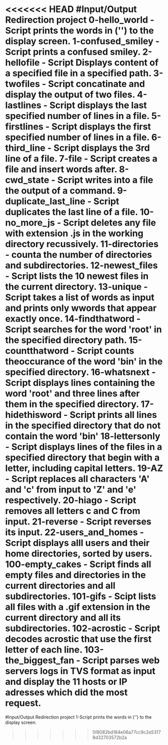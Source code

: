 <<<<<<< HEAD
#Input/Output Redirection project
0-hello_world - Script prints the words in ('') to the display screen.
1-confused_smiley - Script prints a confused smiley.
2-hellofile - Script Displays content of a specified file in a specified path.
3-twofiles - Script concatinate and display the output of two files.
4-lastlines - Script displays the last specified number of lines in a file.
5-firstlines - Script displays the first specified number of lines in a file.
6-third_line - Script displays the 3rd line of a file.
7-file - Script creates a file and insert  words after.
8-cwd_state - Script writes into a file the output of a command.
9-duplicate_last_line - Script duplicates the last line of a file.
10-no_more_js - Script deletes any file with extension .js in the working directory recussively.
11-directories - counta the number of directories and subdirectories.
12-newest_files - Script lists the 10 newest files in the current directory.
13-unique - Script takes a list of words as input and prints only wwords that appear exactly once.
14-findthatword - Script searches for the word 'root' in the specified directory path.
15-countthatword - Script counts theoccurance of the word 'bin' in the specified directory.
16-whatsnext - Script displays lines containing the word 'root' and three lines after them in the specified directory.
17-hidethisword - Script prints all lines in the specified directory that do not contain the word 'bin'
18-lettersonly - Script displays lines of the files in a specified directory that begin with a letter, including capital letters.
19-AZ - Script replaces all characters 'A' and 'c' from input to 'Z' and 'e' respectively.
20-hiago - Script removes all letters c and C from input.
21-reverse - Script reverses its input.
22-users_and_homes - Script displays alll users and their home directories, sorted by users.
100-empty_cakes - Script finds all empty files and directories in the current directories and all subdirectories.
101-gifs - Scipt lists all files with a .gif extension in the current directory and all its subdirectories.
102-acrostic - Script decodes acrostic that use the first letter of each line.
103-the_biggest_fan - Script parses web servers logs in TVS format as input and display the 11 hosts or IP adresses which did the most request.
=======
#Input/Output Redirection project
1-Script prints the words in ('') to the display screen.
>>>>>>> 5f8082bd184e06a77cc9c2e53178d32703572b2a
